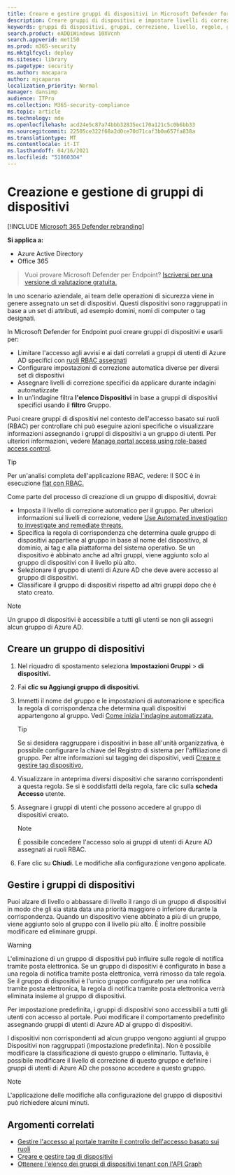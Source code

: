 ```yaml
---
title: Creare e gestire gruppi di dispositivi in Microsoft Defender for Endpoint
description: Creare gruppi di dispositivi e impostare livelli di correzione automatizzati su di essi confiando le regole applicabili al gruppo
keywords: gruppi di dispositivi, gruppi, correzione, livello, regole, gruppo aad, ruolo, assegnare, classificare
search.product: eADQiWindows 10XVcnh
search.appverid: met150
ms.prod: m365-security
ms.mktglfcycl: deploy
ms.sitesec: library
ms.pagetype: security
ms.author: macapara
author: mjcaparas
localization_priority: Normal
manager: dansimp
audience: ITPro
ms.collection: M365-security-compliance
ms.topic: article
ms.technology: mde
ms.openlocfilehash: acd24e5c87a74bbb32835ec170a121c5c0b6bb33
ms.sourcegitcommit: 22505ce322f68a2d0ce70d71caf3b0a657fa838a
ms.translationtype: MT
ms.contentlocale: it-IT
ms.lasthandoff: 04/16/2021
ms.locfileid: "51860304"
---
```

# <a name="create-and-manage-device-groups"></a>Creazione e gestione di gruppi di dispositivi

[!INCLUDE [Microsoft 365 Defender rebranding](../../includes/microsoft-defender.md)]


**Si applica a:**
- Azure Active Directory
- Office 365

> Vuoi provare Microsoft Defender per Endpoint? [Iscriversi per una versione di valutazione gratuita.](https://www.microsoft.com/microsoft-365/windows/microsoft-defender-atp?ocid=docs-wdatp-exposedapis-abovefoldlink)


In uno scenario aziendale, ai team delle operazioni di sicurezza viene in genere assegnato un set di dispositivi. Questi dispositivi sono raggruppati in base a un set di attributi, ad esempio domini, nomi di computer o tag designati.

In Microsoft Defender for Endpoint puoi creare gruppi di dispositivi e usarli per:
- Limitare l'accesso agli avvisi e ai dati correlati a gruppi di utenti di Azure AD specifici con [ruoli RBAC assegnati](rbac.md) 
- Configurare impostazioni di correzione automatica diverse per diversi set di dispositivi
- Assegnare livelli di correzione specifici da applicare durante indagini automatizzate
- In un'indagine filtra **l'elenco Dispositivi** in base a gruppi di dispositivi specifici usando il **filtro** Gruppo.

Puoi creare gruppi di dispositivi nel contesto dell'accesso basato sui ruoli (RBAC) per controllare chi può eseguire azioni specifiche o visualizzare informazioni assegnando i gruppi di dispositivi a un gruppo di utenti. Per ulteriori informazioni, vedere [Manage portal access using role-based access control](rbac.md).

>[!TIP]
> Per un'analisi completa dell'applicazione RBAC, vedere: Il SOC è in esecuzione [flat con RBAC.](https://techcommunity.microsoft.com/t5/Windows-Defender-ATP/Is-your-SOC-running-flat-with-limited-RBAC/ba-p/320015)

Come parte del processo di creazione di un gruppo di dispositivi, dovrai:
- Imposta il livello di correzione automatico per il gruppo. Per ulteriori informazioni sui livelli di correzione, vedere [Use Automated investigation to investigate and remediate threats.](automated-investigations.md)
- Specifica la regola di corrispondenza che determina quale gruppo di dispositivi appartiene al gruppo in base al nome del dispositivo, al dominio, ai tag e alla piattaforma del sistema operativo. Se un dispositivo è abbinato anche ad altri gruppi, viene aggiunto solo al gruppo di dispositivi con il livello più alto.
- Selezionare il gruppo di utenti di Azure AD che deve avere accesso al gruppo di dispositivi.
- Classificare il gruppo di dispositivi rispetto ad altri gruppi dopo che è stato creato.

>[!NOTE]
>Un gruppo di dispositivi è accessibile a tutti gli utenti se non gli assegni alcun gruppo di Azure AD.

## <a name="create-a-device-group"></a>Creare un gruppo di dispositivi

1. Nel riquadro di spostamento seleziona **Impostazioni Gruppi**  >  **di dispositivi.**

2. Fai **clic su Aggiungi gruppo di dispositivi.**

3. Immetti il nome del gruppo e le impostazioni di automazione e specifica la regola di corrispondenza che determina quali dispositivi appartengono al gruppo. Vedi [Come inizia l'indagine automatizzata.](automated-investigations.md#how-the-automated-investigation-starts)

    >[!TIP]
    >Se si desidera raggruppare i dispositivi in base all'unità organizzativa, è possibile configurare la chiave del Registro di sistema per l'affiliazione di gruppo. Per altre informazioni sul tagging dei dispositivi, vedi [Creare e gestire tag dispositivo.](machine-tags.md)

4. Visualizzare in anteprima diversi dispositivi che saranno corrispondenti a questa regola. Se si è soddisfatti della regola, fare clic sulla **scheda Accesso** utente.

5. Assegnare i gruppi di utenti che possono accedere al gruppo di dispositivi creato.

    >[!NOTE]
    >È possibile concedere l'accesso solo ai gruppi di utenti di Azure AD assegnati ai ruoli RBAC.

6. Fare clic su **Chiudi**. Le modifiche alla configurazione vengono applicate.

## <a name="manage-device-groups"></a>Gestire i gruppi di dispositivi

Puoi alzare di livello o abbassare di livello il rango di un gruppo di dispositivi in modo che gli sia stata data una priorità maggiore o inferiore durante la corrispondenza. Quando un dispositivo viene abbinato a più di un gruppo, viene aggiunto solo al gruppo con il livello più alto. È inoltre possibile modificare ed eliminare gruppi.

>[!WARNING]
>L'eliminazione di un gruppo di dispositivi può influire sulle regole di notifica tramite posta elettronica. Se un gruppo di dispositivi è configurato in base a una regola di notifica tramite posta elettronica, verrà rimosso da tale regola. Se il gruppo di dispositivi è l'unico gruppo configurato per una notifica tramite posta elettronica, la regola di notifica tramite posta elettronica verrà eliminata insieme al gruppo di dispositivi.

Per impostazione predefinita, i gruppi di dispositivi sono accessibili a tutti gli utenti con accesso al portale. Puoi modificare il comportamento predefinito assegnando gruppi di utenti di Azure AD al gruppo di dispositivi.

I dispositivi non corrispondenti ad alcun gruppo vengono aggiunti al gruppo Dispositivi non raggruppati (impostazione predefinita). Non è possibile modificare la classificazione di questo gruppo o eliminarlo. Tuttavia, è possibile modificare il livello di correzione di questo gruppo e definire i gruppi di utenti di Azure AD che possono accedere a questo gruppo.

>[!NOTE]
> L'applicazione delle modifiche alla configurazione del gruppo di dispositivi può richiedere alcuni minuti.

## <a name="related-topics"></a>Argomenti correlati

- [Gestire l'accesso al portale tramite il controllo dell'accesso basato sui ruoli](rbac.md)
- [Creare e gestire tag di dispositivi](machine-tags.md)
- [Ottenere l'elenco dei gruppi di dispositivi tenant con l'API Graph](https://docs.microsoft.com/graph/api/device-list-memberof)
